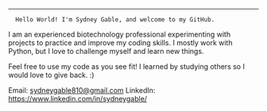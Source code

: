 ******************************************************
      Hello World! I'm Sydney Gable, and welcome to my GitHub. 

I am an experienced biotechnology professional experimenting with projects to practice and improve my coding skills.
I mostly work with Python, but I love to challenge myself and learn new things. 

Feel free to use my code as you see fit! I learned by studying others so I would love to give back. :) 

Email: sydneygable810@gmail.com
LinkedIn: https://www.linkedin.com/in/sydneygable/
